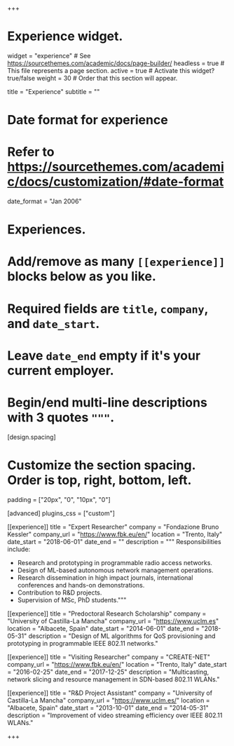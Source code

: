 +++
# Experience widget.
widget = "experience"  # See https://sourcethemes.com/academic/docs/page-builder/
headless = true  # This file represents a page section.
active = true  # Activate this widget? true/false
weight = 30  # Order that this section will appear.

title = "Experience"
subtitle = ""

# Date format for experience
#   Refer to https://sourcethemes.com/academic/docs/customization/#date-format
date_format = "Jan 2006"

# Experiences.
#   Add/remove as many `[[experience]]` blocks below as you like.
#   Required fields are `title`, `company`, and `date_start`.
#   Leave `date_end` empty if it's your current employer.
#   Begin/end multi-line descriptions with 3 quotes `"""`.

[design.spacing]
  # Customize the section spacing. Order is top, right, bottom, left.
  padding = ["20px", "0", "10px", "0"]
  
[advanced]
  plugins_css = ["custom"]

[[experience]]
  title = "Expert Researcher"
  company = "Fondazione Bruno Kessler"
  company_url = "https://www.fbk.eu/en/"
  location = "Trento, Italy"
  date_start = "2018-06-01"
  date_end = ""
  description = """ Responsibilities include:
  
  * Research and prototyping in programmable radio access networks.
  * Design of ML-based autonomous network management operations.
  * Research dissemination in high impact journals, international conferences and hands-on demonstrations.
  * Contribution to R&D projects.
  * Supervision of MSc, PhD students."""

[[experience]]
  title = "Predoctoral Research Scholarship"
  company = "University of Castilla-La Mancha"
  company_url =  "https://www.uclm.es"
  location = "Albacete, Spain"
  date_start = "2014-06-01"
  date_end = "2018-05-31"
  description = "Design of ML algorithms for QoS provisioning and prototyping in programmable IEEE 802.11 networks."

[[experience]]
  title = "Visiting Researcher"
  company = "CREATE-NET"
  company_url = "https://www.fbk.eu/en/"
  location = "Trento, Italy"
  date_start = "2016-02-25"
  date_end = "2017-12-25"
  description = "Multicasting, network slicing and resource management in SDN-based 802.11 WLANs."

[[experience]]
  title = "R&D Project Assistant"
  company = "University of Castilla-La Mancha"
  company_url = "https://www.uclm.es/"
  location = "Albacete, Spain"
  date_start = "2013-10-01"
  date_end = "2014-05-31"
  description = "Improvement of video streaming efficiency over IEEE 802.11 WLANs."

+++
